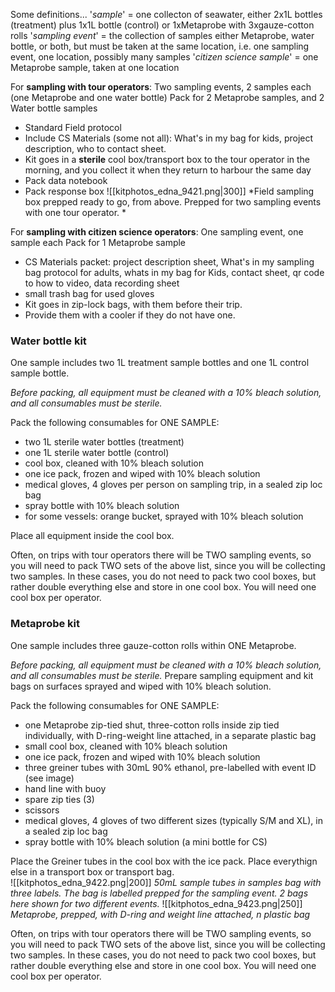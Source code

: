 
Some definitions... 
	'*sample*' = one collecton of seawater, either 2x1L bottles (treatment) plus 1x1L bottle (control) or 1xMetaprobe with 3xgauze-cotton rolls
	'*sampling event*' = the collection of samples either Metaprobe, water bottle, or both, but must be taken at the same location, i.e. one sampling event, one location, possibly many samples
	'*citizen science sample*' = one Metaprobe sample, taken at one location


For **sampling with tour operators**:
	Two sampling events, 2 samples each (one Metaprobe and one water bottle)
	Pack for 2 Metaprobe samples, and 2 Water bottle samples
- Standard Field protocol
- Include CS Materials (some not all): What's in my bag for kids, project description, who to contact sheet.
- Kit goes in a **sterile** cool box/transport box to the tour operator in the morning, and you collect it when they return to harbour the same day
- Pack data notebook 
- Pack response box
![[kitphotos_edna_9421.png|300]] *Field sampling box prepped ready to go, from above. Prepped for two sampling events with one tour operator. *

For **sampling with citizen science operators**:
	One sampling event, one sample each
	Pack for 1 Metaprobe sample 
- CS Materials packet: project description sheet, What's in my sampling bag protocol for adults, whats in my bag for Kids, contact sheet, qr code to how to video, data recording sheet
- small trash bag for used gloves
- Kit goes in zip-lock bags, with them before their trip.
- Provide them with a cooler if they do not have one. 


### Water bottle kit 

One sample includes two 1L treatment sample bottles and one 1L control sample bottle.

*Before packing, all equipment must be cleaned with a 10% bleach solution, and all consumables must be sterile.* 

Pack the following consumables for ONE SAMPLE:
- two 1L sterile water bottles (treatment)
- one 1L sterile water bottle (control)
- cool box, cleaned with 10% bleach solution
- one ice pack, frozen and wiped with 10% bleach solution
- medical gloves, 4 gloves per person on sampling trip, in a sealed zip loc bag
- spray bottle with 10% bleach solution
- for some vessels: orange bucket, sprayed with 10% bleach solution

Place all equipment inside the cool box. 

Often, on trips with tour operators there will be TWO sampling events, so you will need to pack TWO sets of the above list, since you will be collecting two samples. In these cases, you do not need to pack two cool boxes, but rather double everything else and store in one cool box. 
You will need one cool box per operator. 


### Metaprobe kit

One sample includes three gauze-cotton rolls within ONE Metaprobe. 

*Before packing, all equipment must be cleaned with a 10% bleach solution, and all consumables must be sterile.* Prepare sampling equipment and kit bags on surfaces sprayed and wiped with 10% bleach solution.

Pack the following consumables for ONE SAMPLE:
- one Metaprobe zip-tied shut, three-cotton rolls inside zip tied individually, with D-ring-weight line attached, in a separate plastic bag
- small cool box, cleaned with 10% bleach solution
- one ice pack, frozen and wiped with 10% bleach solution
- three greiner tubes with 30mL 90% ethanol, pre-labelled with event ID (see image)
- hand line with buoy
- spare zip ties (3)
- scissors
- medical gloves, 4 gloves of two different sizes (typically S/M and XL), in a sealed zip loc bag
- spray bottle with 10% bleach solution (a mini bottle for CS)

Place the Greiner tubes in the cool box with the ice pack. Place everythign else in a transport box or transport bag.  
![[kitphotos_edna_9422.png|200]] *50mL sample tubes in samples bag with three labels. The bag is labelled prepped for the sampling event. 2 bags here shown for two different events.*
![[kitphotos_edna_9423.png|250]] *Metaprobe, prepped, with D-ring and weight line attached, n plastic bag*

Often, on trips with tour operators there will be TWO sampling events, so you will need to pack TWO sets of the above list, since you will be collecting two samples. In these cases, you do not need to pack two cool boxes, but rather double everything else and store in one cool box. 
You will need one cool box per operator. 